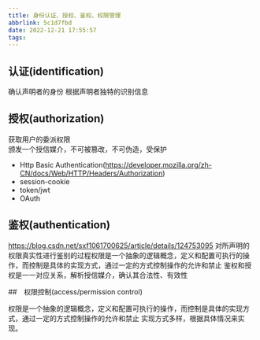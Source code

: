 ```yaml
---
title: 身份认证、授权、鉴权、权限管理
abbrlink: 5c1d7fbd
date: 2022-12-21 17:55:57
tags:
---
```

## 认证(identification)

确认声明者的身份
根据声明者独特的识别信息

## 授权(authorization)

获取用户的委派权限		
颁发一个授信媒介，不可被篡改，不可伪造，受保护
- Http Basic Authentication(https://developer.mozilla.org/zh-CN/docs/Web/HTTP/Headers/Authorization)
- session-cookie
- token/jwt
- OAuth

## 鉴权(authentication)
https://blog.csdn.net/sxf1061700625/article/details/124753095
对所声明的权限真实性进行鉴别的过程权限是一个抽象的逻辑概念，定义和配置可执行的操作，而控制是具体的实现方式，通过一定的方式控制操作的允许和禁止
鉴权和授权是一一对应关系，解析授信媒介，确认其合法性、有效性

##　权限控制(access/permission control)

权限是一个抽象的逻辑概念，定义和配置可执行的操作，而控制是具体的实现方式，通过一定的方式控制操作的允许和禁止
实现方式多样，根据具体情况来实现。